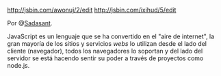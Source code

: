 [0]:http://sadasant.com/ "Daniel Rodríguez"

http://jsbin.com/awonuj/2/edit
http://jsbin.com/ixihud/5/edit

Por @[Sadasant][0].

JavaScript es un lenguaje que se ha convertido en el "aire de internet", la gran mayoría de los sitios y servicios *webs* lo utilizan desde el lado del cliente (navegador), todos los navegadores lo soportan y del lado del servidor se está hacendo sentir su poder a través de proyectos como node.js.
